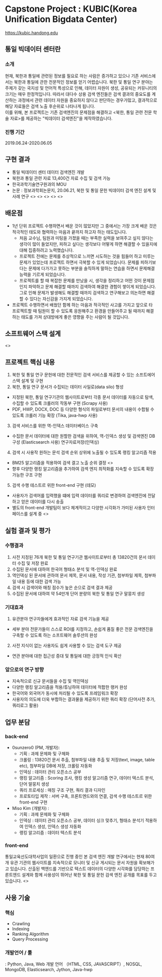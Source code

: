 # Capstone Project : KUBIC(Korea Unification Bigdata Center)
https://kubic.handong.edu
## 통일 빅데이터 센터란
### 소개
현재, 북한과 통일에 관련된 정보를 필요로 하는 사람은 증가하고 있으나 기존 서비스에서는 북한과 통일에 관한 전문적인 정보를 얻기 어렵습니다. 
북한 및 통일 연구 분야는 주제가 갖는 국지성 및 언어적 특성으로 인해, 데이터 자원이 생성, 공유되는 커뮤니티의 크기는 매우 한정적입니다. 따라서
대다수 상용 검색 엔진들은 검색 결과의 중요도를 계산하는 과정에서 관련 데이터 자원을 중요하지 않다고 판단하는 경우가많고, 결과적으로 해당 자료들은 검색 노출 후순위로 나타나게 됩니다.
<br>
이를 위해, 본 프로젝트는 기존 검색엔진의 문제점을 해결하고 <북한, 통일 관련 전문 학술 자료>를 제공하는 "빅데이터 검색엔진"을 제작하였습니다.
### 진행 기간
2019.06.24-2020.06.05

## 구현 결과
- 통일 빅데이터 센터 데이터 검색엔진 개발
- 북한과 통일 관련 자료 13,400건 자료 수집 및 검색 가능
- 한국과학기술연구원과의 MOU
- 논문 : 정보과학회논문지, 20.06.21, 북한 및 통일 문헌 빅데이터 검색 엔진 설계 및 사례 연구
<>
<>
<>
<>
<>
## 배운점
- 1년 단위 프로젝트 수행하면서 배운 것이 많았지만 그 중에서는 가장 크게 배운 것은 적극적인 태도와 협력하는 마음과 끝까지 하고자 하는 태도입니다.
  - 처음 교수님, 팀원과 미팅을 가졌을 때는 부족한 실력을 보여주고 싶지 않다는 생각이 많이 들었지만, 피하고 싶다는 생각보다 어떻게 하면 해결할 수 있을지에 대해 집중하려고 노력했습니다.
  - 프로젝트 전에는 문제를 추상적으로 느끼면 시도하는 것을 힘들어 하고 미루는 문제가 있었는데 프로젝트 하면서 극복할 수 있게 되었습니다. 문제를 피하기보다는 문제에 다가가고 못하는 부분을 솔직하게 말하는 연습을 하면서 문제해결능력을 기르게 되었습니다.
  - 프로젝트를 할 때 복잡한 문제를 만났을 시, 생각을 정리하고 어떤 것이 문제점인지 파악하고 문제 해결할 때까지 검색하여 해결한 경험이 쌓이게 되었습니다. 그로 인해 문제가 발생해도 해결할 때까지 검색하고 연구해보고 의논하면 해결할 수 있다는 자신감을 가지게 되었습니다.
- 프로젝트 수행하면서 배웠던 함께 하는 마음과 적극적인 사고를 가지고 앞으로 타 프로젝트할 때 팀원이 할 수 있도록 응원해주고 환경을 만들어주고 될 때까지 해결하는 태도를 가져 상대방에게 좋은 영향을 주는 사람이 될 것입니다.

## 소프트웨어 스택 설계
<>

## 프로젝트 핵심 내용
1) 북한 및 통일 연구 문헌에 대한 전문적인 검색 서비스를 제공할 수 있는 소프트에어 스택 설계 및 구현
2) 북한, 통일 연구 문서가 수집되는 데이터 사일로(data silo) 형성
- 지정된 북한, 통일 연구기관의 웹사이트로부터 각종 문서 데이터를 자동으로 탐색, 수집할 수 있도록 크롤러의 작동부 구현 (Scrapy 사용)
- PDF, HWP, DOCX, DOC 등 다양한 형식의 파일로부터 문서의 내용이 수합될 수 있도록 크롤러 기능 확장 (Tika, java-hwp 사용)
3) 검색 서비스를 위한 역-인덱스 데이터베이스 구축
- 수집한 문서 데이터에 대한 원할한 검색을 위하여, 역-인덱스 생성 및 검색엔진 DB 구성 (Elasticsearch 사용) 연구자료저장(인덱싱)
4) 검색 시 사용작 원하는 문석 검색 순위 상위에 노출될 수 있도록 랭킹 알고리즘 적용
- BM25 알고리즘을 적용하여 검색 결고 노출 순위 결정
<>
- 향후 다양한 랭킹 알고리즘을 추가하여 검섹 엔지 최적화를 지속할 수 있도록 확장가능한 구조 구현
5) 검색 수행 테스트르 위한 front-end 구현 (데모)
- 사용자가 검색어를 입력했을 떄에 입력 데이터를 쿼리로 변경하여 검색엔진에 전달하고 얻은 데이터를 다시 송출
- 별도의 front-end 개발팀이 보다 체계적이고 다양한 시각화가 가미된 사용자 인터페이스를 설계 중
<>

## 실험 결과 및 평가
### 수행결과
1) 사전 지정된 76개 북한 및 통일 연구기관 웹사이트로부터 총 13820건의 문서 데이터 수집 및 저장 완료
2) 수집된 문서에 대하여 한국어 형태소 분석 및 역-인덱싱 완료
3) 역인덱싱 된 문서에 관하여 문서 제목, 문서 내용, 작성 기관, 첨부파일 제목, 첨부파일 내용 등에 대한 검색 가능
4) 검색 시 검색어와 매칭 점수가 높은 순으로 검색 결과 제공
5) 수집된 문서에 대하여 약 54만개 단어 분량의 북한 및 통일 연구 말뭉치 생성
### 기대효과
1) 유관분야 연구자들에게 효과적인 자료 검색 기능을 제공
- 세부 분야 전문가들이 스스로 ROI를 지정하고, 손쉽게 품질 좋은 전문 검색엔진을 구축할 수 있도록 하는 소프트웨어 솔루션의 완성 
2) 사전 지식이 없는 사용자도 쉽게 사용할 수 있는 검색 도구 제공
- 연관 분야에 대한 접근성 증대 및 통일에 대한 긍정적 인식 확산
### 앞으로의 연구 방향
- 지속적으로 신규 문서들을 수집 및 역인덱싱
- 다양한 랭킹 알고리즘을 적용/튜닝하여 데이터에 적합한 랭커 완성 
- 한국어와 외국어가 동시에 처리될 수 있도록 프레임워크 확장
- 사용자의 의도에 더욱 부합하는 결과물을 제공하기 위한 쿼리 확장 (단어사전 추가, 쿼리로그 활용)

## 업무 분담
### back-end
- 0sunzero0 (PM, 개발자):
  - 기획 : 과제 문제화 및 구체화 
  - 크롤링 : 13820건 문서 추출, 첨부파일 내용 추출 및 저장(text, image, table etc), 첨부파일 DB에 저장, 크롤링 자동화
  - 인덱싱 : 데이터 관리 오픈소스 공부 
  - 랭킹 알고리즘 : Scoring 조사, 랭킹 생성 알고리즘 연구, 데이터 텍스트 분석, 단어 말뭉치 생성
  - 쿼리 프로세싱 : 매칭 구조 구현, 쿼리 결과 디자인
  - 프로토타입 제작 : 서버 구축, 프론트엔드와의 연결, 검색 수행 테스트르 위한 front-end 구현
- Miso Kim (개발자) :
  -  기획 : 과제 문제화 및 구체화
  -  인덱싱 : 데이터 관리 오픈소스 공부, 데이터 싱크 맞추기, 형태소 분석기 적용하여 인덱스 생성, 인덱스 생성 자동화
  -  랭킹 알고리즘 : 데이터 텍스트 분석
### front-end 
통일교육선도대학사업의 일환으로 진행 중인 본 검색 엔진 개발 연구에서는 현재 80여개 유관 기관의 웹사이트를 지속적으로 모니터 및 신규 게시되는 문서 자원을 확보해가고 있습니다.
산출된 백엔드를 기반으로 텍스트 데이터의 다양한 시각화를 담당하는 프론트엔드 설계와 함께 사용성이 뛰어난 북한 및 통일 문헌 검색 엔진 공개를 목표를 두고 있습니다.
<>

## 사용 기술
### 핵심 
- Crawling
- Indexing
- Ranking Algorithm
- Query Processing

### 개발언어 / 툴 
: Python, Java, Web 개발 언어 （HTML, CSS, JAVASCRIPT）, NOSQL, MongoDB, Elasticsearch, Jython, Java-hwp 
